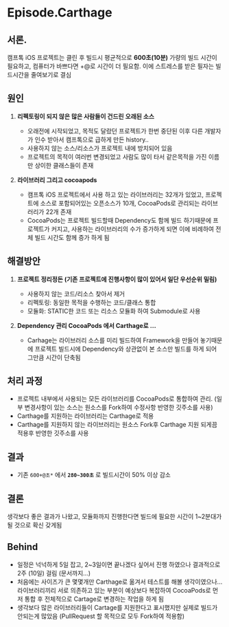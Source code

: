 # Episode.Carthage 

## 서론. 
캠프톡 iOS 프로젝트는 클린 후 빌드시 평균적으로 **600초(10분)** 가량의 빌드 시간이 필요하고, 컴퓨터가 바쁘다면 +@로 시간이 더 필요함. 이에 스트레스를 받은 필자는 빌드시간을 줄여보기로 결심

## 원인
    
1. **리펙토링이 되지 않은 많은 사람들이 건드린 오래된 소스**
    * 오래전에 시작되었고, 목적도 달랐던 프로젝트가 한번 중단된 이후 다른 개발자가 인수 받아서 캠프톡으로 급하게 만든 history..
    * 사용하지 않는 소스/리소스가 프로젝트 내에 방치되어 있음
    * 프로젝트의 목적이 여러번 변경되었고 사람도 많이 타서 같은목적을 가진 이름만 상이한 클래스들이 존재 
    
2. **라이브러리 그리고 cocoapods**
    * 캠프톡 iOS 프로젝트에서 사용 하고 있는 라이브러리는 32개가 있었고, 프로젝트에 소스로 포함되어있는 오픈소스가 10개, CocoaPods로 관리되는 라이브러리가 22개 존재
    * CocoaPods는 프로젝트 빌드할때 Dependency도 함께 빌드 하기때문에 프로젝트가 커지고, 사용하는 라이브러리의 수가 증가하게 되면 이에 비례하여 전체 빌드 시간도 함께 증가 하게 됨  


## 해결방안
1. **프로젝트 정리정돈 (기존 프로젝트에 진행사항이 많이 있어서 일단 우선순위 밀림)**
    * 사용하지 않는 코드/리소스 찾아서 제거 
    * 리펙토링: 동일한 목적을 수행하는 코드/클래스 통합
    * 모듈화: STATIC한 코드 또는 리소스 모듈화 하여 Submodule로 사용  

2. **Dependency 관리 CocoaPods 에서 Carthage로 ...**
    * Carhage는 라이브러리 소스를 미리 빌드하여 Framework을 만들어 놓기때문에 프로젝트 빌드시에 Dependency와 상관없이 본 소스만 빌드를 하게 되어 그만큼 시간이 단축됨

## 처리 과정
* 프로젝트 내부에서 사용되는 모든 라이브러리를 CocoaPods로 통합하여 관리. (일부 변경사항이 있는 소스는 원소스를 Fork하여 수정사항 반영한 깃주소를 사용)
* Carthage를 지원하는 라이브러리는 Carthage로 적용 
* Carthage를 지원하지 않는 라이브러리는 원소스 Fork후 Carthage 지원 되게끔 적용후 반영한 깃주소를 사용

## 결과
* 기존 `600+@초*` 에서 **`280~300초`** 로 빌드시간이 50% 이상 감소

## 결론
생각보다 좋은 결과가 나왔고, 모듈화까지 진행한다면 빌드에 필요한 시간이 1~2분대가 될 것으로 확신 갖게됨  

## Behind 
* 일정은 넉넉하게 5일 잡고, 2~3일이면 끝나겠다 싶어서 진행 하였으나 결과적으로 2주 (10일) 걸림 (문서까지...)
* 처음에는 사이즈가 큰 몇몇개만 Carthage로 옮겨서 테스트를 해볼 생각이였으나...라이브러리끼리 서로 의존하고 있는 부분이 예상보다 복잡하여 CocoaPods로 먼저 통합 후 전체적으로 Cartage로 변경하는 작업을 하게 됨
* 생각보다 많은 라이브러리들이 Cartage를 지원한다고 표시했지만 실제로 빌드가 안되는게 많았음 (PullRequest 할 목적으로 모두 Fork하여 적용함)

